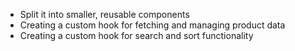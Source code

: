 * Split it into smaller, reusable components 
* Creating a custom hook for fetching and managing product data
* Creating a custom hook for search and sort functionality


